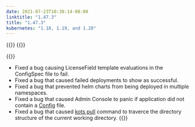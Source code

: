 ```yaml
---
date: 2021-07-23T10:30:14-08:00
linktitle: "1.47.3"
title: "1.47.3"
kubernetes: "1.18, 1.19, and 1.20"
---
```


{{<changes>}}
{{</changes>}}

{{<fixes>}}
* Fixed a bug causing LicenseField template evaluations in the ConfigSpec file to fail.
* Fixed a bug that caused failed deployments to show as successful.
* Fixed a bug that prevented helm charts from being deployed in multiple namespaces.
* Fixed a bug that caused Admin Console to panic if application did not contain a [Config](/vendor/config/config-screen/) file.
* Fixed a bug that caused [kots pull](/kots-cli/pull/) command to traverce the directory structure of the current working directory.
{{</fixes>}}
